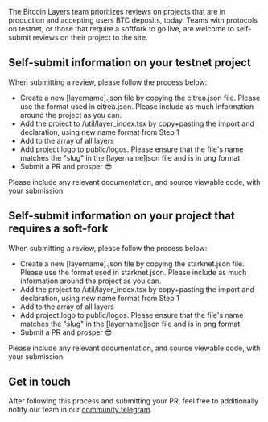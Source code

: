 The Bitcoin Layers team prioritizes reviews on projects that are in production and accepting users BTC deposits, today. Teams with protocols on testnet, or those that require a softfork to go live, are welcome to self-submit reviews on their project to the site.

## Self-submit information on your testnet project

When submitting a review, please follow the process below:

-   Create a new [layername].json file by copying the citrea.json file. Please use the format used in citrea.json. Please include as much information around the project as you can.
-   Add the project to /util/layer_index.tsx by copy+pasting the import and declaration, using new name format from Step 1
-   Add to the array of all layers
-   Add project logo to public/logos. Please ensure that the file's name matches the "slug" in the [layername]json file and is in png format
-   Submit a PR and prosper :sunglasses:

Please include any relevant documentation, and source viewable code, with your submission.

## Self-submit information on your project that requires a soft-fork

When submitting a review, please follow the process below:

-   Create a new [layername].json file by copying the starknet.json file. Please use the format used in starknet.json. Please include as much information around the project as you can.
-   Add the project to /util/layer_index.tsx by copy+pasting the import and declaration, using new name format from Step 1
-   Add to the array of all layers
-   Add project logo to public/logos. Please ensure that the file's name matches the "slug" in the [layername]json file and is in png format
-   Submit a PR and prosper :sunglasses:

Please include any relevant documentation, and source viewable code, with your submission.

## Get in touch

After following this process and submitting your PR, feel free to additionally notify our team in our [community telegram](https://t.me/+8rv-1I2gkmQ4ZmJh).
